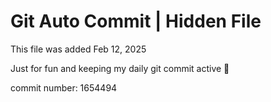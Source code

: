 # Git Auto Commit | Hidden File

This file was added Feb 12, 2025

Just for fun and keeping my daily git commit active 🤪

commit number: 1654494
